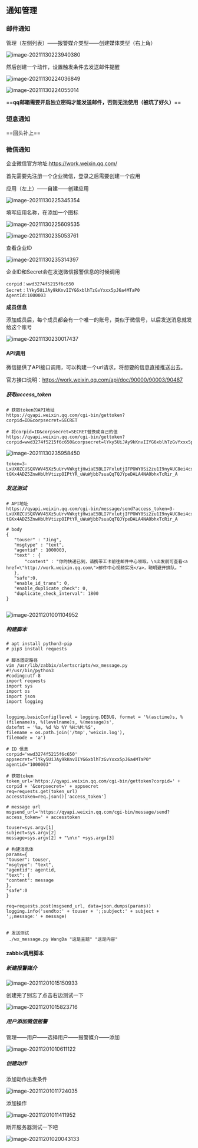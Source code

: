 

## 通知管理

### 邮件通知

管理（左侧列表）——报警媒介类型——创建媒体类型（右上角）

![image-20211130223940380](zabbix.assets/image-20211130223940380.png)

然后创建一个动作，设置触发条件去发送邮件提醒

![image-20211130224036849](zabbix.assets/image-20211130224036849.png)

![image-20211130224055014](zabbix.assets/image-20211130224055014.png)



==**qq邮箱需要开启独立密码才能发送邮件，否则无法使用（被坑了好久）**==





### 短息通知

==回头补上==



### 微信通知

企业微信官方地址:https://work.weixin.qq.com/

首先需要先注册一个企业微信，登录之后需要创建一个应用

应用（左上）——自建——创建应用

![image-20211130225345354](zabbix.assets/image-20211130225345354.png)

填写应用名称，在添加一个图标

![image-20211130225609535](zabbix.assets/image-20211130225609535.png)

![image-20211130235053761](zabbix.assets/image-20211130235053761.png)



查看企业ID

![image-20211130235314397](zabbix.assets/image-20211130235314397.png)

企业ID和Secret会在发送微信报警信息的时候调用

```
corpid：wwd3274f5215f6c650
Secret：lYky5UiJAy9kKnvIIYG6xblhTzGvYxxx5pJ6a4MTaP0
AgentId:1000003
```



**成员信息**

添加成员后，每个成员都会有一个唯一的账号，类似于微信号，以后发送消息就发给这个账号

![image-20211130230017437](zabbix.assets/image-20211130230017437.png)



#### API调用

微信提供了API接口调用，可以构建一个url请求，将想要的信息直接推送出去。

官方接口说明：https://work.weixin.qq.com/api/doc/90000/90003/90487

##### 获取access_token

```
# 获取token的API地址
https://qyapi.weixin.qq.com/cgi-bin/gettoken?corpid=ID&corpsecret=SECRET

# 将corpid=ID&corpsecret=SECRET替换成自己的值
https://qyapi.weixin.qq.com/cgi-bin/gettoken?corpid=wwd3274f5215f6c650&corpsecret=lYky5UiJAy9kKnvIIYG6xblhTzGvYxxx5pJ6a4MTaP0
```

![image-20211130235958450](zabbix.assets/image-20211130235958450.png)

```
token=3-LxUX0ZCUSQXVWV45Xz5uUrvVWkgtjHwiaE5BLI7FxlutjIFPOWY0Si2zu1I9nyAUC8ei4cxUb728vjFS6hxFqkoUIESLS1BPab0EayQNAg7NH2_GVy6aJRn2SPWhjTe8a1gS0RZRP991pliN3H-tGKx4ADZ5ZnwHbUhVtizpOIPtYR_uWuWjbb7suaQqTQJYpeDALA4NA0bhxTcRir_A
```

##### 发送测试

```
# API地址
https://qyapi.weixin.qq.com/cgi-bin/message/send?access_token=3-LxUX0ZCUSQXVWV45Xz5uUrvVWkgtjHwiaE5BLI7FxlutjIFPOWY0Si2zu1I9nyAUC8ei4cxUb728vjFS6hxFqkoUIESLS1BPab0EayQNAg7NH2_GVy6aJRn2SPWhjTe8a1gS0RZRP991pliN3H-tGKx4ADZ5ZnwHbUhVtizpOIPtYR_uWuWjbb7suaQqTQJYpeDALA4NA0bhxTcRir_A

# body
{
   "touser" : "Jing",
   "msgtype" : "text",
   "agentid" : 1000003,
   "text" : {
       "content" : "你的快递已到，请携带工卡前往邮件中心领取。\n出发前可查看<a href=\"http://work.weixin.qq.com\">邮件中心视频实况</a>，聪明避开排队。"
   },
   "safe":0,
   "enable_id_trans": 0,
   "enable_duplicate_check": 0,
   "duplicate_check_interval": 1800
}


```

![image-20211201001104952](zabbix.assets/image-20211201001104952.png)

##### 构建脚本

```
# apt install python3-pip
# pip3 install requests

# 脚本固定路径
vim /usr/lib/zabbix/alertscripts/wx_message.py
#!/usr/bin/python3
#coding:utf-8
import requests
import sys
import os
import json
import logging


logging.basicConfig(level = logging.DEBUG, format = '%(asctime)s, %(filename)s, %(levelname)s, %(message)s',
datefmt = '%a, %d %b %Y %H:%M:%S',
filename = os.path.join('/tmp','weixin.log'),
filemode = 'a')

# ID 信息
corpid='wwd3274f5215f6c650'
appsecret="lYky5UiJAy9kKnvIIYG6xblhTzGvYxxx5pJ6a4MTaP0"
agentid="1000003"

# 获取token
token_url='https://qyapi.weixin.qq.com/cgi-bin/gettoken?corpid=' + corpid + '&corpsecret=' + appsecret
req=requests.get(token_url)
accesstoken=req.json()['access_token']

# message url
msgsend_url='https://qyapi.weixin.qq.com/cgi-bin/message/send?access_token=' + accesstoken

touser=sys.argv[1]
subject=sys.argv[2]
message=sys.argv[2] + "\n\n" +sys.argv[3]

# 构建消息体
params={
"touser": touser,
"msgtype": "text",
"agentid": agentid,
"text": {
"content": message
},
"safe":0
}

req=requests.post(msgsend_url, data=json.dumps(params))
logging.info('sendto:' + touser + ';;subject:' + subject + ';;message:' + message)


# 发送测试
 ./wx_message.py WangDa "这是主题" "这是内容"
```

#### zabbix调用脚本

##### 新建报警媒介

![image-20211201015150933](zabbix.assets/image-20211201015150933.png)

创建完了别忘了点击右边测试一下

![image-20211201015823716](zabbix.assets/image-20211201015823716.png)



##### 用户添加微信报警

管理——用户——选择用户——报警媒介——添加

![image-20211201010611122](zabbix.assets/image-20211201010611122.png)

##### 创建动作

添加动作出发条件

![image-20211201011724035](zabbix.assets/image-20211201011724035.png)

添加操作

![image-20211201011411952](zabbix.assets/image-20211201011411952.png)



断开服务器测试一下吧

![image-20211201020043133](zabbix.assets/image-20211201020043133.png)